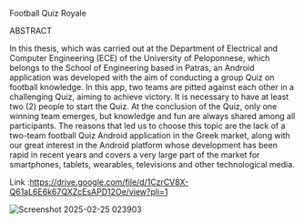 Football Quiz Royale

ABSTRACT

In this thesis, which was carried out at the Department of Electrical and
Computer Engineering (ECE) of the University of Peloponnese, which
belongs to the School of Engineering based in Patras, an Android
application was developed with the aim of conducting a group Quiz on
football knowledge. In this app, two teams are pitted against each other
in a challenging Quiz, aiming to achieve victory. It is necessary to have at
least two (2) people to start the Quiz. At the conclusion of the Quiz, only
one winning team emerges, but knowledge and fun are always shared
among all participants.
The reasons that led us to choose this topic are the lack of a two-team
football Quiz Android application in the Greek market, along with our
great interest in the Android platform whose development has been rapid
in recent years and covers a very large part of the market for
smartphones, tablets, wearables, televisions and other technological
media.

Link :https://drive.google.com/file/d/1CzrCV8X-Q61aL6E6k67QXZcEsAPD12Oe/view?pli=1

![Screenshot 2025-02-25 023903](https://github.com/user-attachments/assets/763b71b0-80e8-48c1-95eb-09b0da8d5acf)

